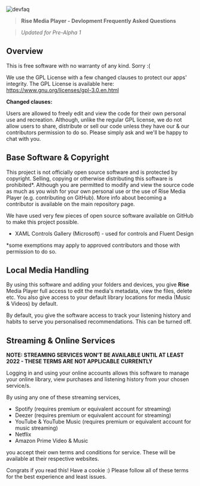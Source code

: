 ![devfaq](https://user-images.githubusercontent.com/74561130/135676941-3a7d1cdf-cb8a-456d-a4c1-2734542289e9.png)
> **Rise Media Player - Devlopment Frequently Asked Questions**




> *Updated for Pre-Alpha 1*

## Overview

This is free software with no warranty of any kind. Sorry :(

We use the GPL License with a few changed clauses to protect our apps' integrity. The GPL License is available here: https://www.gnu.org/licenses/gpl-3.0.en.html

**Changed clauses:**

Users are allowed to freely edit and view the code for their own personal use and recreation. Although, unlike the regular GPL license, we do not allow users to share, distribute or sell our code unless they have our & our contributors permission to do so. Please simply ask and we'll be happy to chat with you.

## Base Software & Copyright

This project is not officially open source software and is protected by copyright. Selling, copying or otherwise distributing this software is prohibited*. Although you are permitted to modify and view the source code as much as you wish for your own personal use or the use of Rise Media Player (e.g. contributing on GitHub). More info about becoming a contributor is available on the main repository page.

We have used very few pieces of open source software available on GitHub to make this project possible. 
- XAML Controls Gallery (Microsoft) - used for controls and Fluent Design

*some exemptions may apply to approved contributors and those with permission to do so.

## Local Media Handling

By using this software and adding your folders and devices, you give **Rise** Media Player full access to edit the media's metadata, view the files, delete etc. You also give access to your default library locations for media (Music & Videos) by default.

By default, you give the software access to track your listening history and habits to serve you personalised recommendations. This can be turned off.

## Streaming & Online Services

**NOTE: STREAMING SERVICES WON'T BE AVAILABLE UNTIL AT LEAST 2022 - THESE TERMS ARE NOT APPLICABLE CURRENTLY**

Logging in and using your online accounts allows this software to manage your online library, view purchases and listening history from your chosen service/s. 

By using any one of these streaming services,
* Spotify (requires premium or equivalent account for streaming)
* Deezer  (requires premium or equivalent account for streaming)
* YouTube & YouTube Music  (requires premium or equivalent account for music streaming)
* Netflix
* Amazon Prime Video & Music

you accept their own terms and conditions for service. These will be available at their respective websites.


Congrats if you read this! Have a cookie :) 
Please follow all of these terms for the best experience and least issues.
